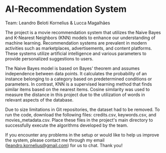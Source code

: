 # AI-Recommendation System
Team: Leandro Beloti Kornelius & Lucca Magalhães<br>


The project is a movie recommendation system that utilizes the Naive Bayes and K-Nearest Neighbors (KNN) models to enhance our understanding of machine learning.
Recommendation systems are prevalent in modern activities such as marketplaces, advertisements, and content platforms. 
These systems utilize artificial intelligence and various parameters to provide personalized suggestions to users.

The Naive Bayes model is based on Bayes' theorem and assumes independence between data points. 
It calculates the probability of an instance belonging to a category based on predetermined conditions or parameters. 
In contrast, KNN is a supervised learning method that finds similar items based on the nearest items. 
Cosine similarity was used to measure the distance in this project due to the utilization of words in relevant aspects of the database.

Due to size limitations in Git repositories, the dataset had to be removed.
To run the code, download the following files: credits.csv, keywords.csv, and movies_metadata.csv.
Place these files in the project's main directory to successfully execute the algorithms developed by the team.

If you encounter any problems in the setup or would like to help us improve the system, please contact me through my email (leandro.kornelius@gmail.com) for us to chat.
Thank you!

